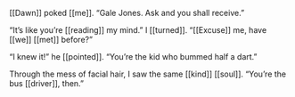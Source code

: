 [[Dawn]] poked [[me]]. “Gale Jones. Ask and you shall receive.”

“It’s like you’re [[reading]] my mind.” I [[turned]]. “[[Excuse]] me, have [[we]] [[met]] before?”

“I knew it!” he [[pointed]]. “You’re the kid who bummed half a dart.”

Through the mess of facial hair, I saw the same [[kind]] [[soul]]. “You’re the bus [[driver]], then.”